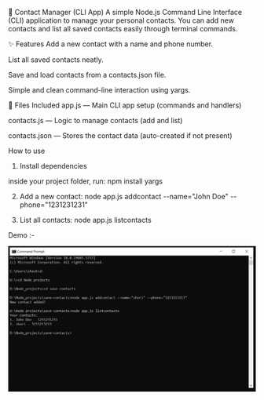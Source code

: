 📇 Contact Manager (CLI App)
A simple Node.js Command Line Interface (CLI) application to manage your personal contacts.
You can add new contacts and list all saved contacts easily through terminal commands.

✨ Features
Add a new contact with a name and phone number.

List all saved contacts neatly.

Save and load contacts from a contacts.json file.

Simple and clean command-line interaction using yargs.

📂 Files Included
app.js — Main CLI app setup (commands and handlers)

contacts.js — Logic to manage contacts (add and list)

contacts.json — Stores the contact data (auto-created if not present)


How to use 

1. Install dependencies

inside your project folder, run: npm install yargs

2. Add a new contact: node app.js addcontact --name="John Doe" --phone="1231231231"

3. List all contacts: node app.js listcontacts


Demo :-

![Contact Manager UI](screenshot.PNG)
